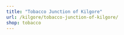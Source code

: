 ```yaml
---
title: "Tobacco Junction of Kilgore"
url: /kilgore/tobacco-junction-of-kilgore/
shop: tobacco
---
```

